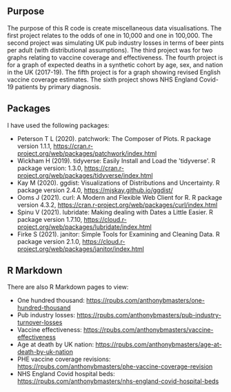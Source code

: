 ## Purpose
The purpose of this R code is create miscellaneous data visualisations.
The first project relates to the odds of one in 10,000 and one in 100,000. The second project was simulating UK pub industry losses in terms of beer pints per adult (with distributional assumptions). The third project was for two graphs relating to vaccine coverage and effectiveness. The fourth project is for a graph of expected deaths in a synthetic cohort by age, sex, and nation in the UK (2017-19). The fifth project is for a graph showing revised English vaccine coverage estimates. The sixth project shows NHS England Covid-19 patients by primary diagnosis.

## Packages
I have used the following packages:
- Peterson T L (2020). patchwork: The Composer of Plots. R package version 1.1.1, https://cran.r-project.org/web/packages/patchwork/index.html
- Wickham H (2019). tidyverse: Easily Install and Load the 'tidyverse'. R package version: 1.3.0, https://cran.r-project.org/web/packages/tidyverse/index.html
- Kay M (2020). ggdist: Visualizations of Distributions and Uncertainty. R package version 2.4.0, https://mjskay.github.io/ggdist/
- Ooms J (2021). curl: A Modern and Flexible Web Client for R. R package version 4.3.2, https://cran.r-project.org/web/packages/curl/index.html
- Spinu V (2021). lubridate: Making dealing with Dates a Little Easier. R package version 1.7.10, https://cloud.r-project.org/web/packages/lubridate/index.html
- Firke S (2021). janitor: Simple Tools for Examining and Cleaning Data. R package version 2.1.0, https://cloud.r-project.org/web/packages/janitor/index.html

## R Markdown
There are also R Markdown pages to view:
- One hundred thousand: https://rpubs.com/anthonybmasters/one-hundred-thousand
- Pub industry losses: https://rpubs.com/anthonybmasters/pub-industry-turnover-losses
- Vaccine effectiveness: https://rpubs.com/anthonybmasters/vaccine-effectiveness
- Age at death by UK nation: https://rpubs.com/anthonybmasters/age-at-death-by-uk-nation
- PHE vaccine coverage revisions: https://rpubs.com/anthonybmasters/phe-vaccine-coverage-revision
- NHS England Covid hospital beds: https://rpubs.com/anthonybmasters/nhs-england-covid-hospital-beds
